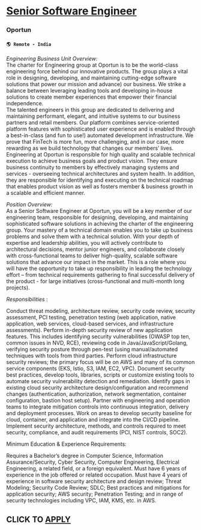 # [Senior Software Engineer](https://www.remotewlb.com/apply/senior-software-engineer-129647)  
### Oportun  
#### `🌎 Remote - India `  

_Engineering Business Unit Overview:_  
The charter for Engineering group at Oportun is to be the world-class engineering force behind our innovative products. The group plays a vital role in designing, developing, and maintaining cutting-edge software solutions that power our mission and advance) our business. We strike a balance between leveraging leading tools and developing in-house solutions to create member experiences that empower their financial independence.  
The talented engineers in this group are dedicated to delivering and maintaining performant, elegant, and intuitive systems to our business partners and retail members. Our platform combines service-oriented platform features with sophisticated user experience and is enabled through a best-in-class (and fun to use!) automated development infrastructure. We prove that FinTech is more fun, more challenging, and in our case, more rewarding as we build technology that changes our members’ lives.  
Engineering at Oportun is responsible for high quality and scalable technical execution to achieve business goals and product vision. They ensure business continuity to members by effectively managing systems and services - overseeing technical architectures and system health. In addition, they are responsible for identifying and executing on the technical roadmap that enables product vision as well as fosters member & business growth in a scalable and efficient manner.

_Position Overview:_  
As a Senior Software Engineer at Oportun, you will be a key member of our engineering team, responsible for designing, developing, and maintaining sophisticated software solutions in achieving the charter of the engineering group. Your mastery of a technical domain enables you to take up business problems and solve them with a technical solution. With your depth of expertise and leadership abilities, you will actively contribute to architectural decisions, mentor junior engineers, and collaborate closely with cross-functional teams to deliver high-quality, scalable software solutions that advance our impact in the market. This is a role where you will have the opportunity to take up responsibility in leading the technology effort – from technical requirements gathering to final successful delivery of the product - for large initiatives (cross-functional and multi-month long projects).

_Responsibilities_ :

Conduct threat modeling, architecture review, security code review, security assessment, PCI testing, penetration testing (web application, native application, web services, cloud-based services, and infrastructure assessments). Perform in-depth security review of new application features. This includes identifying security vulnerabilities (OWASP top ten, common issues in NVD, RCE), reviewing code in Java/JavaScript/Golang, verifying security posture through pen-test (using manual/automated techniques with tools from third parties. Perform cloud infrastructure security reviews; the primary focus will be on AWS and many of its common service components (EKS, Istio, S3, IAM, EC2, VPC). Document security best practices, develop tools, libraries, scripts or customize existing tools to automate security vulnerability detection and remediation. Identify gaps in existing cloud security architecture design/configuration and recommend changes (authentication, authorization, network
segmentation, container configuration, bastion host setup). Partner with engineering and operation teams to integrate mitigation controls into continuous integration, delivery and deployment processes. Work on areas to develop security baseline for cloud, container, and application and integrate into the CI/CD pipeline. Implement security architecture, methods, and controls required to meet security, compliance, and audit requirements (PCI, NIST controls, SOC2).

Minimum Education & Experience Requirements:

Requires a Bachelor’s degree in Computer Science, Information Assurance/Security, Cyber Security, Computer Engineering, Electrical Engineering, a related field, or a foreign equivalent. Must have 6 years of experience in the job offered or related occupation. Must have 4 years of experience in software security architecture and design review; Threat Modeling; Security Code Review; SDLC; Best practices and mitigations for application security; AWS security; Penetration Testing; and in range of security technologies including VPC, IAM, KMS, etc. in AWS.

  
## CLICK TO [APPLY](https://www.remotewlb.com/apply/senior-software-engineer-129647)

